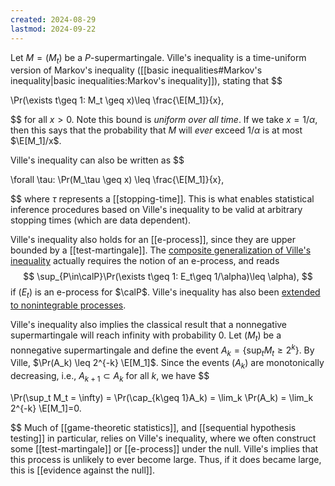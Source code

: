 ```yaml
---
created: 2024-08-29
lastmod: 2024-09-22
---
```

Let $M=(M_t)$ be a $P$-supermartingale. Ville's inequality is a time-uniform version of Markov's inequality ([[basic inequalities#Markov's inequality|basic inequalities:Markov's inequality]]), stating that 
$$

\Pr(\exists t\geq 1: M_t \geq x)\leq \frac{\E[M_1]}{x},

$$
for all $x>0$. Note this bound is _uniform over all time_. If we take $x = 1/\alpha$, then this says that the probability that $M$ will _ever_ exceed $1/\alpha$ is at most $\E[M_1]/x$. 

Ville's inequality can also be written as 
$$

\forall \tau: \Pr(M_\tau \geq x) \leq \frac{\E[M_1]}{x},

$$
where $\tau$ represents a [[stopping-time]]. This is what enables statistical inference procedures based on Ville's inequality to be valid at arbitrary stopping times (which are data dependent). 

Ville's inequality also holds for an [[e-process]], since they are upper bounded by a [[test-martingale]]. The [composite generalization of Ville's inequality](https://arxiv.org/pdf/2203.04485) actually requires the notion of an e-process, and reads 
$$
\sup_{P\in\calP}\Pr(\exists t\geq 1: E_t\geq 1/\alpha)\leq \alpha),
$$
if $(E_t)$ is an e-process for $\calP$. Ville's inequality has also been [extended to nonintegrable processes](https://arxiv.org/abs/2304.01163). 

Ville's inequality also implies the classical result that a nonnegative supermartingale will reach infinity with probability 0. Let $(M_t)$ be a nonnegative supermartingale and define the event $A_k = \{\sup_t M_t \geq 2^k\}$. By Ville, $\Pr(A_k) \leq 2^{-k} \E[M_1]$. Since the events $(A_k)$ are monotonically decreasing, i.e., $A_{k+1} \subset A_k$ for all $k$, we have 
$$

\Pr(\sup_t M_t = \infty) = \Pr(\cap_{k\geq 1}A_k) = \lim_k \Pr(A_k) = \lim_k 2^{-k} \E[M_1]=0.

$$
Much of [[game-theoretic statistics]], and [[sequential hypothesis testing]] in particular, relies on Ville's inequality, where we often construct some [[test-martingale]] or [[e-process]] under the null. Ville's implies that this process is unlikely to ever become large. Thus, if it does became large, this is [[evidence against the null]]. 